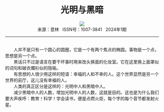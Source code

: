 # <center>光明与黑暗</center>

<div align=center><img src="http://fslib.vip.qikan.cn/img.ashx?key=%d7%f7%d5%df%a3%ba%a3%db%b7%a8%a3%dd%d3%ea%b9%fb"></div>

<center>来源：意林   ISSN号：1007-3841   2024年1期</center>

* * *

<br>　　人并不是只有一个圆心的圆圈，它是一个有两个焦点的椭圆。事物是一个点，思想是另一个点。  
　　黑话只不过是语言在要干坏事时用来改头换面的化妆室。它在这里换上面罩似的词句和破衣爛衫似的隐喻。  
　　有思想的人很少用这样的短语：幸福的人和不幸的人。这个世界显然是另一个世界的前厅，这儿没有幸福的人。  
　　人类的真正区分是这样的：光明中人和黑暗中人。  
　　减少黑暗中人的人数，增加光明中人的人数，这就是目的。这也是为什么我们要大声疾呼：教育！科学！学会读书，便是点燃火炬，每个字的每个音节都发射火星。
